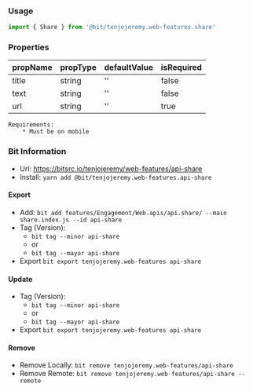 ### Usage

```js
import { Share } from '@bit/tenjojeremy.web-features.share'
```

### Properties

| **propName** | **propType** | **defaultValue** | **isRequired** |
| ------------ | ------------ | ---------------- | -------------- |
| title        | string       | ''               | false          |
| text         | string       | ''               | false          |
| url          | string       | ''               | true           |

```
Requirements:
    * Must be on mobile
```

### Bit Information

- Url: https://bitsrc.io/tenjojeremy/web-features/api-share
- Install: `yarn add @bit/tenjojeremy.web-features.api-share`

#### Export

- Add: `bit add features/Engagement/Web.apis/api.share/ --main share.index.js --id api-share`
- Tag (Version):
  - `bit tag --minor api-share`
  - or
  - `bit tag --mayor api-share`
- Export `bit export tenjojeremy.web-features api-share`

#### Update

- Tag (Version):
  - `bit tag --minor api-share`
  - or
  - `bit tag --mayor api-share`
- Export `bit export tenjojeremy.web-features api-share`

#### Remove

- Remove Locally: `bit remove tenjojeremy.web-features/api-share`
- Remove Remote: `bit remove tenjojeremy.web-features/api-share --remote`
